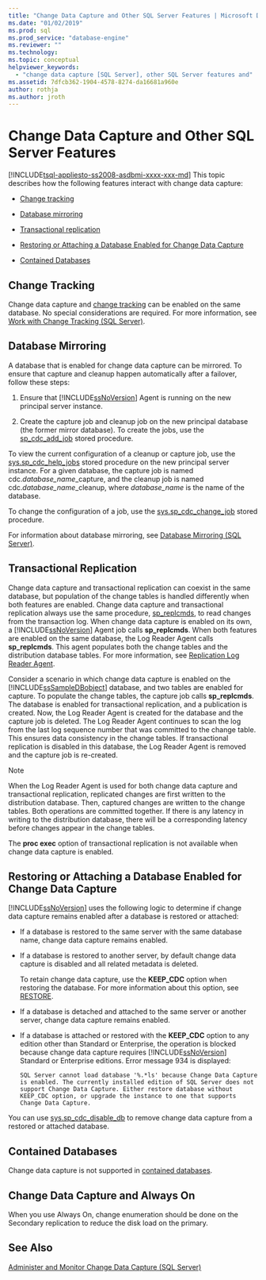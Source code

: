 ```yaml
---
title: "Change Data Capture and Other SQL Server Features | Microsoft Docs"
ms.date: "01/02/2019"
ms.prod: sql
ms.prod_service: "database-engine"
ms.reviewer: ""
ms.technology: 
ms.topic: conceptual
helpviewer_keywords: 
  - "change data capture [SQL Server], other SQL Server features and"
ms.assetid: 7dfcb362-1904-4578-8274-da16681a960e
author: rothja
ms.author: jroth
---
```

# Change Data Capture and Other SQL Server Features
[!INCLUDE[tsql-appliesto-ss2008-asdbmi-xxxx-xxx-md](../../includes/tsql-appliesto-ss2008-asdbmi-xxxx-xxx-md.md)]
  This topic describes how the following features interact with change data capture:  
  
-   [Change tracking](#ChangeTracking)  
  
-   [Database mirroring](#DatabaseMirroring)  
  
-   [Transactional replication](#TransReplication)  
  
-   [Restoring or Attaching a Database Enabled for Change Data Capture](#RestoreOrAttach)

-   [Contained Databases](#Contained)
  
##  <a name="ChangeTracking"></a> Change Tracking  
 Change data capture and [change tracking](../../relational-databases/track-changes/about-change-tracking-sql-server.md) can be enabled on the same database. No special considerations are required. For more information, see [Work with Change Tracking &#40;SQL Server&#41;](../../relational-databases/track-changes/work-with-change-tracking-sql-server.md).  
  
##  <a name="DatabaseMirroring"></a> Database Mirroring  
 A database that is enabled for change data capture can be mirrored. To ensure that capture and cleanup happen automatically after a failover, follow these steps:  
  
1.  Ensure that [!INCLUDE[ssNoVersion](../../includes/ssnoversion-md.md)] Agent is running on the new principal server instance.  
  
2.  Create the capture job and cleanup job on the new principal database (the former mirror database). To create the jobs, use the [sp_cdc_add_job](../../relational-databases/system-stored-procedures/sys-sp-cdc-add-job-transact-sql.md) stored procedure.  
  
 To view the current configuration of a cleanup or capture job, use the [sys.sp_cdc_help_jobs](../../relational-databases/system-stored-procedures/sys-sp-cdc-help-jobs-transact-sql.md) stored procedure on the new principal server instance. For a given database, the capture job is named cdc.*database\_name*\_capture, and the cleanup job is named cdc.*database\_name*\_cleanup, where *database_name* is the name of the database.  
  
 To change the configuration of a job, use the [sys.sp_cdc_change_job](../../relational-databases/system-stored-procedures/sys-sp-cdc-change-job-transact-sql.md) stored procedure.  
  
 For information about database mirroring, see [Database Mirroring &#40;SQL Server&#41;](../../database-engine/database-mirroring/database-mirroring-sql-server.md).  
  
##  <a name="TransReplication"></a> Transactional Replication  
 Change data capture and transactional replication can coexist in the same database, but population of the change tables is handled differently when both features are enabled. Change data capture and transactional replication always use the same procedure, [sp_replcmds](../../relational-databases/system-stored-procedures/sp-replcmds-transact-sql.md), to read changes from the transaction log. When change data capture is enabled on its own, a [!INCLUDE[ssNoVersion](../../includes/ssnoversion-md.md)] Agent job calls **sp_replcmds**. When both features are enabled on the same database, the Log Reader Agent calls **sp_replcmds**. This agent populates both the change tables and the distribution database tables. For more information, see [Replication Log Reader Agent](../../relational-databases/replication/agents/replication-log-reader-agent.md).  
  
 Consider a scenario in which change data capture is enabled on the [!INCLUDE[ssSampleDBobject](../../includes/sssampledbobject-md.md)] database, and two tables are enabled for capture. To populate the change tables, the capture job calls **sp_replcmds**. The database is enabled for transactional replication, and a publication is created. Now, the Log Reader Agent is created for the database and the capture job is deleted. The Log Reader Agent continues to scan the log from the last log sequence number that was committed to the change table. This ensures data consistency in the change tables. If transactional replication is disabled in this database, the Log Reader Agent is removed and the capture job is re-created.  
  
> [!NOTE]  
>  When the Log Reader Agent is used for both change data capture and transactional replication, replicated changes are first written to the distribution database. Then, captured changes are written to the change tables. Both operations are committed together. If there is any latency in writing to the distribution database, there will be a corresponding latency before changes appear in the change tables.  
  
 The **proc exec** option of transactional replication is not available when change data capture is enabled.  
  
##  <a name="RestoreOrAttach"></a> Restoring or Attaching a Database Enabled for Change Data Capture  
 [!INCLUDE[ssNoVersion](../../includes/ssnoversion-md.md)] uses the following logic to determine if change data capture remains enabled after a database is restored or attached:  
  
-   If a database is restored to the same server with the same database name, change data capture remains enabled.  
  
-   If a database is restored to another server, by default change data capture is disabled and all related metadata is deleted.  
  
     To retain change data capture, use the **KEEP_CDC** option when restoring the database. For more information about this option, see [RESTORE](../../t-sql/statements/restore-statements-transact-sql.md).  
  
-   If a database is detached and attached to the same server or another server, change data capture remains enabled.  
  
-   If a database is attached or restored with the **KEEP_CDC** option to any edition other than Standard or Enterprise, the operation is blocked because change data capture requires [!INCLUDE[ssNoVersion](../../includes/ssnoversion-md.md)] Standard or Enterprise editions. Error message 934 is displayed:  
  
     `SQL Server cannot load database '%.*ls' because Change Data Capture is enabled. The currently installed edition of SQL Server does not support Change Data Capture. Either restore database without KEEP_CDC option, or upgrade the instance to one that supports Change Data Capture.`  
  
 You can use [sys.sp_cdc_disable_db](../../relational-databases/system-stored-procedures/sys-sp-cdc-disable-db-transact-sql.md) to remove change data capture from a restored or attached database.  
  
##  <a name="Contained"></a> Contained Databases  
 Change data capture is not supported in [contained databases](../../relational-databases/databases/contained-databases.md).
  
## Change Data Capture and Always On  
 When you use Always On, change enumeration should be done on the Secondary replication to reduce the disk load on the primary.  
  
## See Also  
 [Administer and Monitor Change Data Capture &#40;SQL Server&#41;](../../relational-databases/track-changes/administer-and-monitor-change-data-capture-sql-server.md)  
  
  

